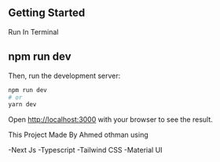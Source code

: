 ## Getting Started

Run In Terminal 

## npm run dev

Then, run the development server:

```bash
npm run dev
# or
yarn dev


```

Open [http://localhost:3000](http://localhost:3000) with your browser to see the result.

This Project Made By Ahmed othman using 

-Next Js 
-Typescript 
-Tailwind CSS 
-Material UI 

